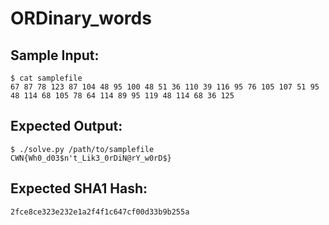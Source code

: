 # ORDinary_words

## Sample Input:

```
$ cat samplefile
67 87 78 123 87 104 48 95 100 48 51 36 110 39 116 95 76 105 107 51 95 48 114 68 105 78 64 114 89 95 119 48 114 68 36 125
```
## Expected Output:

```
$ ./solve.py /path/to/samplefile
CWN{Wh0_d03$n't_Lik3_0rDiN@rY_w0rD$}
```
## Expected SHA1 Hash:

```
2fce8ce323e232e1a2f4f1c647cf00d33b9b255a
```
